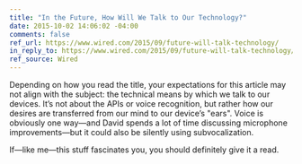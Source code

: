 ```yaml
---
title: "In the Future, How Will We Talk to Our Technology?"
date: 2015-10-02 14:06:02 -04:00
comments: false
ref_url: https://www.wired.com/2015/09/future-will-talk-technology/
in_reply_to: https://www.wired.com/2015/09/future-will-talk-technology/
ref_source: Wired
---
```


Depending on how you read the title, your expectations for this article may not align with the subject: the technical means by which we talk to our devices. It’s not about the APIs or voice recognition, but rather how our desires are transferred from our mind to our device’s "ears". Voice is obviously one way—and David spends a lot of time discussing microphone improvements—but it could also be silently using subvocalization.

If—like me—this stuff fascinates you, you should definitely give it a read.
